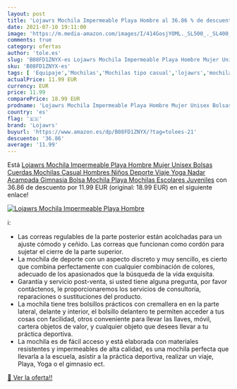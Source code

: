 ```yaml
---
layout: post
title: 'Lojawrs Mochila Impermeable Playa Hombre al 36.86 % de descuento'
date: 2021-07-10 19:11:00
image: 'https://m.media-amazon.com/images/I/414GosjYOML._SL500_._SL400_.jpg'
comments: true
category: ofertas
author: 'tole.es'
slug: 'B08FD1ZNYX-es Lojawrs Mochila Impermeable Playa Hombre Mujer Unisex...'
sku: 'B08FD1ZNYX-es'
tags: [ 'Equipaje','Mochilas','Mochilas tipo casual','lojawrs','mochila', ]
actualPrice: 11.99 EUR
currency: EUR
price: 11.99
comparePrice: 18.99 EUR
prodname: 'Lojawrs Mochila Impermeable Playa Hombre Mujer Unisex Bolsas Cuerdas  Mochilas Casual Hombres Niños Deporte Viaje Yoga Nadar Acampada Gimnasia Bolsa  Mochila Playa  Mochilas Escolares Juveniles'
country: 'es'
flag: '🇪🇸'
brand: 'Lojawrs'
buyurl: 'https://www.amazon.es/dp/B08FD1ZNYX/?tag=tolees-21'
descuento: '36.86'
average: '11.99'
---
```


Está [Lojawrs Mochila Impermeable Playa Hombre Mujer Unisex Bolsas Cuerdas  Mochilas Casual Hombres Niños Deporte Viaje Yoga Nadar Acampada Gimnasia Bolsa  Mochila Playa  Mochilas Escolares Juveniles](https://www.amazon.es/dp/B08FD1ZNYX/?tag=tolees-21) con 36.86 de descuento por 11.99 EUR (original: 18.99 EUR) en el siguiente enlace!

[![Lojawrs Mochila Impermeable Playa Hombre](https://m.media-amazon.com/images/I/414GosjYOML._SL500_._SL400_.jpg)](https://www.amazon.es/dp/B08FD1ZNYX/?tag=tolees-21)

ℹ️:

- Las correas regulables de la parte posterior están acolchadas para un ajuste cómodo y ceñido. Las correas que funcionan como cordón para sujetar el cierre de la parte superior.
- La mochila de deporte con un aspecto discreto y muy sencillo, es cierto que combina perfectamente con cualquier combinación de colores, adecuado de los apasionados que la búsqueda de la vida exquisita.
- Garantía y servicio post-venta, si usted tiene alguna pregunta, por favor contáctenos, le proporcionaremos los servicios de consultoría, reparaciones o sustituciones del producto.
- La mochila tiene tres bolsillos prácticos con cremallera en en la parte lateral, delante y interior, el bolsillo delantero te permiten acceder a tus cosas con facilidad, otros conveniente para llevar las llaves, móvil, cartera objetos de valor, y cualquier objeto que desees llevar a tu práctica deportiva.
- La mochila es de fácil acceso y está elaborada con materiales resistentes y impermeables de alta calidad, es una mochila perfecta que llevarla a la escuela, asistir a la práctica deportiva, realizar un viaje, Playa, Yoga o el gimnasio ect.

[🛒 Ver la oferta!!](https://www.amazon.es/dp/B08FD1ZNYX/?tag=tolees-21)
